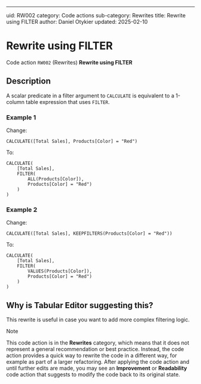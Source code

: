 ---
uid: RW002
category: Code actions
sub-category: Rewrites
title: Rewrite using FILTER
author: Daniel Otykier
updated: 2025-02-10

# Rewrite using FILTER

Code action `RW002` (Rewrites) **Rewrite using FILTER**

## Description

A scalar predicate in a filter argument to `CALCULATE` is equivalent to a 1-column table expression that uses `FILTER`.

### Example 1

Change:
```dax
CALCULATE([Total Sales], Products[Color] = "Red")
```

To:
```dax
CALCULATE(
	[Total Sales],
	FILTER(
		ALL(Products[Color]), 
		Products[Color] = "Red")
	)
)
```

### Example 2

Change:
```dax
CALCULATE([Total Sales], KEEPFILTERS(Products[Color] = "Red"))
```

To:
```dax
CALCULATE(
	[Total Sales],
	FILTER(
		VALUES(Products[Color]), 
		Products[Color] = "Red")
	)
)
```

## Why is Tabular Editor suggesting this?

This rewrite is useful in case you want to add more complex filtering logic.

> [!NOTE]
> This code action is in the **Rewrites** category, which means that it does not represent a general recommendation or best practice. Instead, the code action provides a quick way to rewrite the code in a different way, for example as part of a larger refactoring. After applying the code action and until further edits are made, you may see an **Improvement** or **Readability** code action that suggests to modify the code back to its original state.
